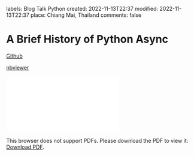 labels: Blog
        Talk
        Python
created: 2022-11-13T22:37
modified: 2022-11-13T22:37
place: Chiang Mai, Thailand
comments: false

# A Brief History of Python Async


[Github](https://github.com/nanvel/slides-async)

[nbviewer](https://nbviewer.org/github/nanvel/slides-async/blob/master/async_talk.ipynb)

<object data="talk-async-slides.pdf" type="application/pdf" width="800px" height="1000px">
    <embed src="talk-async-slides.pdf">
        <p>This browser does not support PDFs. Please download the PDF to view it: <a href="talk-async-slides.pdf">Download PDF</a>.</p>
    </embed>
</object>
